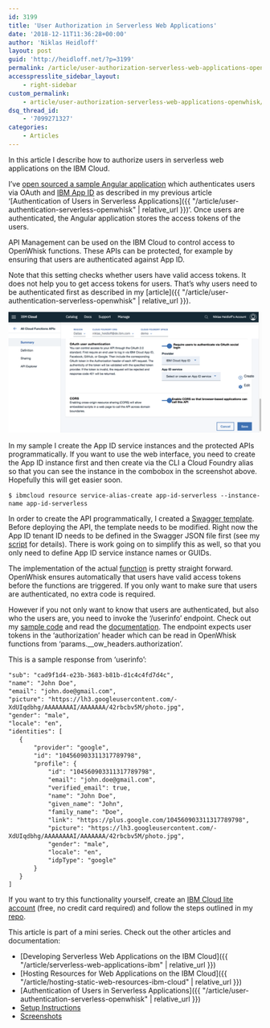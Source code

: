 ```yaml
---
id: 3199
title: 'User Authorization in Serverless Web Applications'
date: '2018-12-11T11:36:28+00:00'
author: 'Niklas Heidloff'
layout: post
guid: 'http://heidloff.net/?p=3199'
permalink: /article/user-authorization-serverless-web-applications-openwhisk/
accesspresslite_sidebar_layout:
    - right-sidebar
custom_permalink:
    - article/user-authorization-serverless-web-applications-openwhisk/
dsq_thread_id:
    - '7099271327'
categories:
    - Articles
---
```


In this article I describe how to authorize users in serverless web applications on the IBM Cloud.

I’ve [open sourced a sample Angular application](https://github.com/nheidloff/serverless-web-application-ibm-cloud) which authenticates users via OAuth and [IBM App ID](https://console.bluemix.net/docs/services/appid/index.html#gettingstarted) as described in my previous article ‘[Authentication of Users in Serverless Applications]({{ "/article/user-authentication-serverless-openwhisk" | relative_url }})‘. Once users are authenticated, the Angular application stores the access tokens of the users.

API Management can be used on the IBM Cloud to control access to OpenWhisk functions. These APIs can be protected, for example by ensuring that users are authenticated against App ID.

Note that this setting checks whether users have valid access tokens. It does not help you to get access tokens for users. That’s why users need to be authenticated first as described in my [article]({{ "/article/user-authentication-serverless-openwhisk" | relative_url }}).

![image](/assets/img/2018/12/protected-api-2.png)

In my sample I create the App ID service instances and the protected APIs programmatically. If you want to use the web interface, you need to create the App ID instance first and then create via the CLI a Cloud Foundry alias so that you can see the instance in the combobox in the screenshot above. Hopefully this will get easier soon.

```
$ ibmcloud resource service-alias-create app-id-serverless --instance-name app-id-serverless
```

In order to create the API programmatically, I created a [Swagger template](https://github.com/nheidloff/serverless-web-application-ibm-cloud/blob/master/function-protected/swagger-template.json#L73). Before deploying the API, the template needs to be modified. Right now the App ID tenant ID needs to be defined in the Swagger JSON file first (see my [script](https://github.com/nheidloff/serverless-web-application-ibm-cloud/blob/master/scripts/setup-protected-function.sh#L94-L98) for details). There is work going on to simplify this as well, so that you only need to define App ID service instance names or GUIDs.

The implementation of the actual [function](https://github.com/nheidloff/serverless-web-application-ibm-cloud/blob/master/function-protected/function-protected.js) is pretty straight forward. OpenWhisk ensures automatically that users have valid access tokens before the functions are triggered. If you only want to make sure that users are authenticated, no extra code is required.

However if you not only want to know that users are authenticated, but also who the users are, you need to invoke the ‘/userinfo’ endpoint. Check out my [sample code](https://github.com/nheidloff/serverless-web-application-ibm-cloud/blob/master/function-login/login.js#L57-L86) and read the [documentation](https://cloud.ibm.com/docs/services/appid/predefined.html#api). The endpoint expects user tokens in the ‘authorization’ header which can be read in OpenWhisk functions from ‘params.\_\_ow\_headers.authorization’.

This is a sample response from ‘userinfo’:

```
"sub": "cad9f1d4-e23b-3683-b81b-d1c4c4fd7d4c",
"name": "John Doe",
"email": "john.doe@gmail.com",
"picture": "https://lh3.googleusercontent.com/-XdUIqdbhg/AAAAAAAAI/AAAAAAA/42rbcbv5M/photo.jpg",
"gender": "male",
"locale": "en",
"identities": [
   {
       "provider": "google",
       "id": "104560903311317789798",
       "profile": {
           "id": "104560903311317789798",
           "email": "john.doe@gmail.com",
           "verified_email": true,
           "name": "John Doe",
           "given_name": "John",
           "family_name": "Doe",
           "link": "https://plus.google.com/104560903311317789798",
           "picture": "https://lh3.googleusercontent.com/-XdUIqdbhg/AAAAAAAAI/AAAAAAA/42rbcbv5M/photo.jpg",
           "gender": "male",
           "locale": "en",
           "idpType": "google"
       }
   }
]
```

If you want to try this functionality yourself, create an [IBM Cloud lite account](https://ibm.biz/nheidloff) (free, no credit card required) and follow the steps outlined in my [repo](https://github.com/nheidloff/serverless-web-application-ibm-cloud).

This article is part of a mini series. Check out the other articles and documentation:

- [Developing Serverless Web Applications on the IBM Cloud]({{ "/article/serverless-web-applications-ibm" | relative_url }})
- [Hosting Resources for Web Applications on the IBM Cloud]({{ "/article/hosting-static-web-resources-ibm-cloud" | relative_url }})
- [Authentication of Users in Serverless Applications]({{ "/article/user-authentication-serverless-openwhisk" | relative_url }})
- [Setup Instructions](https://github.com/nheidloff/serverless-web-application-ibm-cloud/blob/master/README.md)
- [Screenshots](https://github.com/nheidloff/serverless-web-application-ibm-cloud/blob/master/documentation/serverless-web-apps.pdf)
